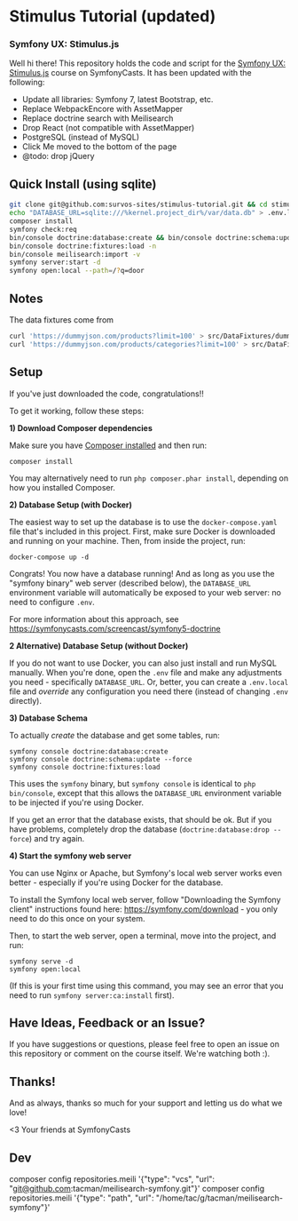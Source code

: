 # Stimulus Tutorial (updated)

### Symfony UX: Stimulus.js 

Well hi there! This repository holds the code and script
for the [Symfony UX: Stimulus.js](https://symfonycasts.com/screencast/stimulus) course on SymfonyCasts.  It has been updated with the following:

* Update all libraries: Symfony 7, latest Bootstrap, etc.
* Replace WebpackEncore with AssetMapper
* Replace doctrine search with Meilisearch 
* Drop React (not compatible with AssetMapper)
* PostgreSQL (instead of MySQL)
* Click Me moved to the bottom of the page
* @todo: drop jQuery


## Quick Install (using sqlite)

```bash
git clone git@github.com:survos-sites/stimulus-tutorial.git && cd stimulus-tutorial 
echo "DATABASE_URL=sqlite:///%kernel.project_dir%/var/data.db" > .env.local
composer install 
symfony check:req
bin/console doctrine:database:create && bin/console doctrine:schema:update --force --complete
bin/console doctrine:fixtures:load -n
bin/console meilisearch:import -v
symfony server:start -d
symfony open:local --path=/?q=door
```

## Notes

The data fixtures come from

```bash
curl 'https://dummyjson.com/products?limit=100' > src/DataFixtures/dummyproducts.json
curl 'https://dummyjson.com/products/categories?limit=100' > src/DataFixtures/dummycategories.json
```


## Setup

If you've just downloaded the code, congratulations!!

To get it working, follow these steps:

**1) Download Composer dependencies**

Make sure you have [Composer installed](https://getcomposer.org/download/)
and then run:

```
composer install
```

You may alternatively need to run `php composer.phar install`, depending
on how you installed Composer.

**2) Database Setup (with Docker)**

The easiest way to set up the database is to use the `docker-compose.yaml`
file that's included in this project. First, make sure Docker is downloaded
and running on your machine. Then, from inside the project, run:

```
docker-compose up -d
```

Congrats! You now have a database running! And as long as you use the
"symfony binary" web server (described below), the `DATABASE_URL`
environment variable will automatically be exposed to your web server:
no need to configure `.env`.

For more information about this approach, see https://symfonycasts.com/screencast/symfony5-doctrine

**2 Alternative) Database Setup (without Docker)**

If you do not want to use Docker, you can also just install and run
MySQL manually. When you're done, open the `.env` file and make any
adjustments you need - specifically `DATABASE_URL`. Or, better,
you can create a `.env.local` file and *override* any configuration
you need there (instead of changing `.env` directly).

**3) Database Schema**

To actually *create* the database and get some tables, run:

```
symfony console doctrine:database:create
symfony console doctrine:schema:update --force
symfony console doctrine:fixtures:load
```

This uses the `symfony` binary, but `symfony console` is identical
to `php bin/console`, except that this allows the `DATABASE_URL`
environment variable to be injected if you're using Docker.

If you get an error that the database exists, that should
be ok. But if you have problems, completely drop the
database (`doctrine:database:drop --force`) and try again.

**4) Start the symfony web server**

You can use Nginx or Apache, but Symfony's local web server
works even better - especially if you're using Docker for
the database.

To install the Symfony local web server, follow
"Downloading the Symfony client" instructions found
here: https://symfony.com/download - you only need to do this
once on your system.

Then, to start the web server, open a terminal, move into the
project, and run:

```
symfony serve -d
symfony open:local
```

(If this is your first time using this command, you may see an
error that you need to run `symfony server:ca:install` first).

## Have Ideas, Feedback or an Issue?

If you have suggestions or questions, please feel free to
open an issue on this repository or comment on the course
itself. We're watching both :).

## Thanks!

And as always, thanks so much for your support and letting
us do what we love!

<3 Your friends at SymfonyCasts

## Dev

composer config repositories.meili '{"type": "vcs", "url": "git@github.com:tacman/meilisearch-symfony.git"}'
composer config repositories.meili '{"type": "path", "url": "/home/tac/g/tacman/meilisearch-symfony"}'

